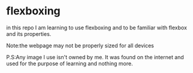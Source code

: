 # flexboxing
in this repo I am learning to use flexboxing and to be familiar with flexbox and its properties. 

Note:the webpage may not be properly sized for all devices

P.S:Any image I use isn't owned by me. It was found on the internet and used for the purpose of learning and nothing more.
